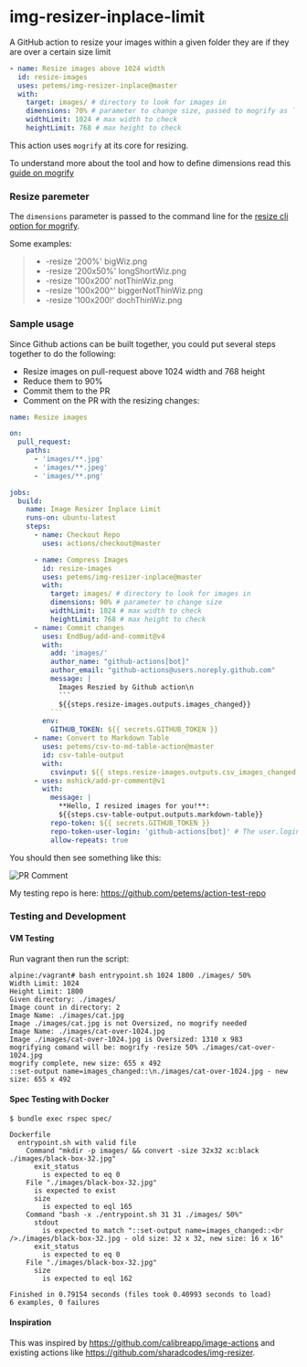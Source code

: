 # img-resizer-inplace-limit

A GitHub action to resize your images within a given folder they are if they are over a certain size limit

```yml
- name: Resize images above 1024 width
  id: resize-images
  uses: petems/img-resizer-inplace@master
  with:
    target: images/ # directory to look for images in
    dimensions: 70% # parameter to change size, passed to mogrify as ``
    widthLimit: 1024 # max width to check
    heightLimit: 768 # max height to check
```

This action uses `mogrify` at its core for resizing. 

To understand more about the tool and how to define dimensions read this [guide on mogrify](https://imagemagick.org/script/mogrify.php)

### Resize paremeter

The `dimensions` parameter is passed to the command line for the [resize cli option for mogrify](https://imagemagick.org/script/command-line-options.php#resize).

Some examples:

> * -resize '200%' bigWiz.png
> * -resize '200x50%' longShortWiz.png
> * -resize '100x200' notThinWiz.png
> * -resize '100x200^' biggerNotThinWiz.png
> * -resize '100x200!' dochThinWiz.png


### Sample usage

Since Github actions can be built together, you could put several steps together to do the following:

* Resize images on pull-request above 1024 width and 768 height
* Reduce them to 90%
* Commit them to the PR 
* Comment on the PR with the resizing changes:

```yaml
name: Resize images

on:
  pull_request:
    paths:
      - 'images/**.jpg'
      - 'images/**.jpeg'
      - 'images/**.png'

jobs:
  build:
    name: Image Resizer Inplace Limit
    runs-on: ubuntu-latest
    steps:
      - name: Checkout Repo
        uses: actions/checkout@master

      - name: Compress Images
        id: resize-images
        uses: petems/img-resizer-inplace@master
        with:
          target: images/ # directory to look for images in
          dimensions: 90% # parameter to change size
          widthLimit: 1024 # max width to check
          heightLimit: 768 # max height to check
      - name: Commit changes
        uses: EndBug/add-and-commit@v4
        with:
          add: 'images/'
          author_name: "github-actions[bot]"
          author_email: "github-actions@users.noreply.github.com"
          message: |
            Images Reszied by Github action\n
            ```
            ${{steps.resize-images.outputs.images_changed}}
          ```
        env:
          GITHUB_TOKEN: ${{ secrets.GITHUB_TOKEN }}
      - name: Convert to Markdown Table
        uses: petems/csv-to-md-table-action@master
        id: csv-table-output
        with:
          csvinput: ${{ steps.resize-images.outputs.csv_images_changed }}
      - uses: mshick/add-pr-comment@v1
        with:
          message: |
            **Hello, I resized images for you!**:
            ${{steps.csv-table-output.outputs.markdown-table}}
          repo-token: ${{ secrets.GITHUB_TOKEN }}
          repo-token-user-login: 'github-actions[bot]' # The user.login for temporary GitHub tokens
          allow-repeats: true
```

You should then see something like this:

![PR Comment](https://user-images.githubusercontent.com/1064715/93666213-34f76400-fa74-11ea-8baa-5ca35636e923.png)

My testing repo is here: https://github.com/petems/action-test-repo

### Testing and Development

#### VM Testing

Run vagrant then run the script:

```
alpine:/vagrant# bash entrypoint.sh 1024 1800 ./images/ 50%
Width Limit: 1024
Height Limit: 1800
Given directory: ./images/
Image count in directory: 2
Image Name: ./images/cat.jpg
Image ./images/cat.jpg is not Oversized, no mogrify needed
Image Name: ./images/cat-over-1024.jpg
Image ./images/cat-over-1024.jpg is Oversized: 1310 x 983
mogrifying comand will be: mogrify -resize 50% ./images/cat-over-1024.jpg
mogrify complete, new size: 655 x 492
::set-output name=images_changed::\n./images/cat-over-1024.jpg - new size: 655 x 492
```

#### Spec Testing with Docker

```
$ bundle exec rspec spec/

Dockerfile
  entrypoint.sh with valid file
    Command "mkdir -p images/ && convert -size 32x32 xc:black ./images/black-box-32.jpg"
      exit_status
        is expected to eq 0
    File "./images/black-box-32.jpg"
      is expected to exist
      size
        is expected to eql 165
    Command "bash -x ./entrypoint.sh 31 31 ./images/ 50%"
      stdout
        is expected to match "::set-output name=images_changed::<br />./images/black-box-32.jpg - old size: 32 x 32, new size: 16 x 16"
      exit_status
        is expected to eq 0
    File "./images/black-box-32.jpg"
      size
        is expected to eql 162

Finished in 0.79154 seconds (files took 0.40993 seconds to load)
6 examples, 0 failures
```

#### Inspiration

This was inspired by https://github.com/calibreapp/image-actions and existing actions like https://github.com/sharadcodes/img-resizer.